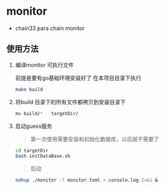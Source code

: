 # monitor

* chain33 para chain monitor

## 使用方法

 1. 编译monitor 可执行文件

    前提是要有go基础环境安装好了
    在本项目目录下执行
    ```bash
    make build
    ```
 
 2. 将build 目录下的所有文件都拷贝到安装目录下
    ```bash
    mv build/*   targetDir/
    ```
 
 3. 启动guess服务

    > 第一次使用需要安装和初始化数据库，以后就不需要了
     
     ```bash
     cd targetDir
     bash initDataBase.sh
     ```
    > 启动
    
     ```bash
     nohup ./monitor -f monitor.toml > console.log 2>&1 &
     ```